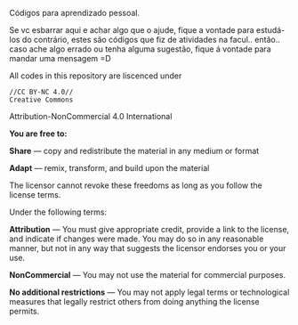 Códigos para aprendizado pessoal.

Se vc esbarrar aqui e achar algo que o ajude, fique a vontade para estudá-los 
do contrário, estes são códigos que fiz de atividades na facul.. então.. caso ache algo errado ou tenha alguma sugestão, fique á vontade para mandar uma mensagem =D


All codes in this repository are liscenced under 

    //CC BY-NC 4.0//
    Creative Commons
Attribution-NonCommercial 4.0 International
  
**You are free to:**

**Share** — copy and redistribute the material in any medium or format

**Adapt** — remix, transform, and build upon the material

The licensor cannot revoke these freedoms as long as you follow the license terms.

Under the following terms:


**Attribution** — You must give appropriate credit, provide a link to the license, and indicate if changes were made. You may do so in any reasonable manner, but not in any way that suggests the licensor endorses you or your use.

**NonCommercial** — You may not use the material for commercial purposes.

**No additional restrictions** — You may not apply legal terms or technological measures that legally restrict others from doing anything the license permits.